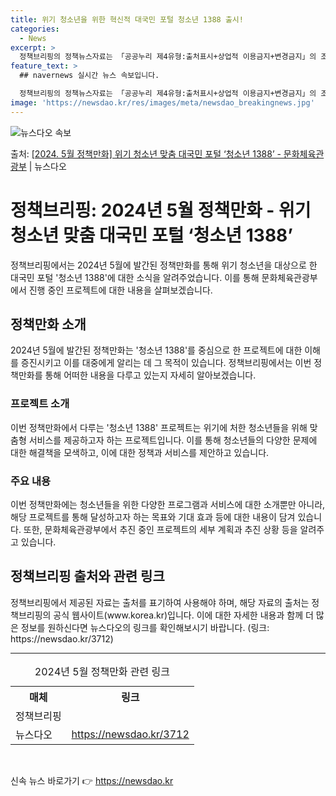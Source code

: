 ```yaml
---
title: 위기 청소년을 위한 혁신적 대국민 포털 청소년 1388 출시!
categories:
  - News
excerpt: >
  정책브리핑의 정책뉴스자료는 「공공누리 제4유형:출처표시+상업적 이용금지+변경금지」의 조건에 따라 자유롭게 이…
feature_text: >
  ## navernews 실시간 뉴스 속보입니다.

  정책브리핑의 정책뉴스자료는 「공공누리 제4유형:출처표시+상업적 이용금지+변경금지」의 조건에 따라 자유롭게 이…
image: 'https://newsdao.kr/res/images/meta/newsdao_breakingnews.jpg'
---
```


![뉴스다오 속보](https://newsdao.kr/res/images/meta/newsdao_breakingnews.jpg)

<p>출처: <a href="https://newsdao.kr/3712" rel="dofollow">[2024. 5월 정책만화] 위기 청소년 맞춤 대국민 포털 ‘청소년 1388’ - 문화체육관광부</a> | 뉴스다오</p>

<h1>정책브리핑: 2024년 5월 정책만화 - 위기 청소년 맞춤 대국민 포털 ‘청소년 1388’</h1>

<p data-ke-size="size16">정책브리핑에서는 2024년 5월에 발간된 정책만화를 통해 위기 청소년을 대상으로 한 대국민 포털 '청소년 1388'에 대한 소식을 알려주었습니다. 이를 통해 문화체육관광부에서 진행 중인 프로젝트에 대한 내용을 살펴보겠습니다.</p>

<h2 data-ke-size="size26">정책만화 소개</h2>

<p data-ke-size="size16">2024년 5월에 발간된 정책만화는 '청소년 1388'를 중심으로 한 프로젝트에 대한 이해를 증진시키고 이를 대중에게 알리는 데 그 목적이 있습니다. 정책브리핑에서는 이번 정책만화를 통해 어떠한 내용을 다루고 있는지 자세히 알아보겠습니다.</p>

<h3>프로젝트 소개</h3>

<p data-ke-size="size16">이번 정책만화에서 다루는 '청소년 1388' 프로젝트는 위기에 처한 청소년들을 위해 맞춤형 서비스를 제공하고자 하는 프로젝트입니다. 이를 통해 청소년들의 다양한 문제에 대한 해결책을 모색하고, 이에 대한 정책과 서비스를 제안하고 있습니다.</p>

<h3>주요 내용</h3>

<p data-ke-size="size16">이번 정책만화에는 청소년들을 위한 다양한 프로그램과 서비스에 대한 소개뿐만 아니라, 해당 프로젝트를 통해 달성하고자 하는 목표와 기대 효과 등에 대한 내용이 담겨 있습니다. 또한, 문화체육관광부에서 추진 중인 프로젝트의 세부 계획과 추진 상황 등을 알려주고 있습니다.</p>

<h2 data-ke-size="size26">정책브리핑 출처와 관련 링크</h2>

<p data-ke-size="size16">정책브리핑에서 제공된 자료는 출처를 표기하여 사용해야 하며, 해당 자료의 출처는 정책브리핑의 공식 웹사이트(www.korea.kr)입니다. 이에 대한 자세한 내용과 함께 더 많은 정보를 원하신다면 뉴스다오의 링크를 확인해보시기 바랍니다. (링크: https://newsdao.kr/3712)</p>

<hr>

<table>
  <caption>2024년 5월 정책만화 관련 링크</caption>
  <tr>
    <th>매체</th>
    <th>링크</th>
  </tr>
  <tr>
    <td>정책브리핑</td>
    <td></td>
  </tr>
  <tr>
    <td>뉴스다오</td>
    <td><a href="https://newsdao.kr/3712">https://newsdao.kr/3712</a></td>
  </tr>
</table>

<p data-ke-size="size16">&nbsp;</p> 

신속 뉴스 바로가기 👉 <a href="https://newsdao.kr" rel="dofollow">https://newsdao.kr</a>


